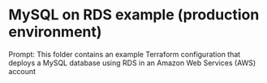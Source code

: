 # MySQL on RDS example (production environment)

Prompt: This folder contains an example Terraform configuration that deploys a MySQL database using RDS in an Amazon Web Services (AWS) account

